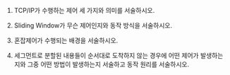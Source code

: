 1. TCP/IP가 수행하는 제어 세 가지와 의미를 서술하시오.
    
   
    

2. Sliding Window가 무슨 제어인지와 동작 방식을 서술하시오.
    

    

3. 혼잡제어가 수행되는 배경을 서술하시오.
    
    
    
    
4. 세그먼트로 분할된 내용들이 순서대로 도착하지 않는 경우에 어떤 제어가 발생하는지와 그중 어떤 방법이 발생하는지 서술하고 동작 원리를 서술하시오.
   
    

